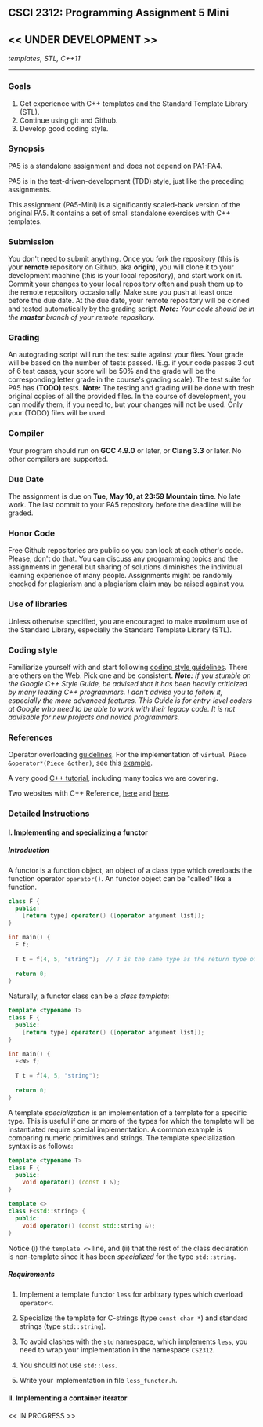 ## CSCI 2312: Programming Assignment 5 Mini 
## \<\< UNDER DEVELOPMENT \>\>

_templates, STL, C++11_

* * *

### Goals

1. Get experience with C++ templates and the Standard Template Library (STL).
4. Continue using git and Github.
5. Develop good coding style.

### Synopsis

PA5 is a standalone assignment and does not depend on PA1-PA4.

PA5 is in the test-driven-development (TDD) style, just like the preceding assignments. 

This assignment (PA5-Mini) is a significantly scaled-back version of the original PA5. It contains a set of small standalone exercises with C++ templates.

### Submission

You don't need to submit anything. Once you fork the repository (this is your **remote** repository on Github, aka **origin**), you will clone it to your development machine (this is your local repository), and start work on it. Commit your changes to your local repository often and push them up to the remote repository occasionally. Make sure you push at least once before the due date. At the due date, your remote repository will be cloned and tested automatically by the grading script. _**Note:** Your code should be in the **master** branch of your remote repository._

### Grading

An autograding script will run the test suite against your files. Your grade will be based on the number of tests passed. (E.g. if your code passes 3 out of 6 test cases, your score will be 50% and the grade will be the corresponding letter grade in the course's grading scale). The test suite for PA5 has __(TODO)__ tests. **Note:** The testing and grading will be done with fresh original copies of all the provided files. In the course of development, you can modify them, if you need to, but your changes will not be used. Only your (TODO) files will be used.

### Compiler

Your program should run on **GCC 4.9.0** or later, or **Clang 3.3** or later. No other compilers are supported.

### Due Date

The assignment is due on **Tue, May 10, at 23:59 Mountain time**. No late work. The last commit to your PA5 repository before the deadline will be graded.

### Honor Code

Free Github repositories are public so you can look at each other's code. Please, don't do that. You can discuss any programming topics and the assignments in general but sharing of solutions diminishes the individual learning experience of many people. Assignments might be randomly checked for plagiarism and a plagiarism claim may be raised against you.

### Use of libraries

Unless otherwise specified, you are encouraged to make maximum use of the Standard Library, especially the Standard Template Library (STL).

### Coding style

Familiarize yourself with and start following [coding style guidelines](http://courses.cms.caltech.edu/cs11/material/cpp/donnie/cppstyle.html). There are others on the Web. Pick one and be consistent. _**Note:** If you stumble on the Google C++ Style Guide, be advised that it has been heavily criticized by many leading C++ programmers. I don't advise you to follow it, especially the more advanced features. This Guide is for entry-level coders at Google who need to be able to work with their legacy code. It is not advisable for new projects and novice programmers._

### References

Operator overloading [guidelines](http://courses.cms.caltech.edu/cs11/material/cpp/donnie/cpp-ops.html). For the implementation of `virtual Piece &operator*(Piece &other)`, see this [example](https://github.com/ivogeorg/ucd-csci2312-pa4/blob/master/examples/virtual_operator.cpp).

A very good [C++ tutorial](http://www.learncpp.com/), including many topics we are covering.

Two websites with C++ Reference, [here](http://en.cppreference.com/w/) and [here](http://www.cplusplus.com/).

### Detailed Instructions

#### I. Implementing and specializing a functor 

##### Introduction

A functor is a function object, an object of a class type which overloads the function operator `operator()`. An functor object can be "called" like a function.

```c++
class F {
  public:
    [return type] operator() ([operator argument list]);
}

int main() {
  F f;
  
  T t = f(4, 5, "string");  // T is the same type as the return type of F::operator()
  
  return 0;
}
```

Naturally, a functor class can be a _class template_:

```c++
template <typename T>
class F {
  public:
    [return type] operator() ([operator argument list]);
}

int main() {
  F<W> f;
  
  T t = f(4, 5, "string");
  
  return 0;
}
```

A template _specialization_ is an implementation of a template for a specific type. This is useful if one or more of the types for which the template will be instantiated require special implementation. A common example is comparing numeric primitives and strings. The template specialization syntax is as follows:

```c++
template <typename T>
class F {
  public:
    void operator() (const T &);
}

template <>
class F<std::string> {
  public:
    void operator() (const std::string &);
}
```

Notice (i) the `template <>` line, and (ii) that the rest of the class declaration is non-template since it has been _specialized_ for the type `std::string`.

##### Requirements

1. Implement a template functor `less` for arbitrary types which overload `operator<`.

2. Specialize the template for C-strings (type `const char *`) and standard strings (type `std::string`).

3. To avoid clashes with the `std` namespace, which implements `less`, you need to wrap your implementation in the namespace `CS2312`.

4. You should not use `std::less`.

5. Write your implementation in file `less_functor.h`.

#### II. Implementing a container iterator

<< IN PROGRESS >>

